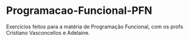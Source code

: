 # Programacao-Funcional-PFN
Exercícios feitos para a matéria de Programação Funcional, com os profs Cristiano Vasconcellos e Adelaine.
